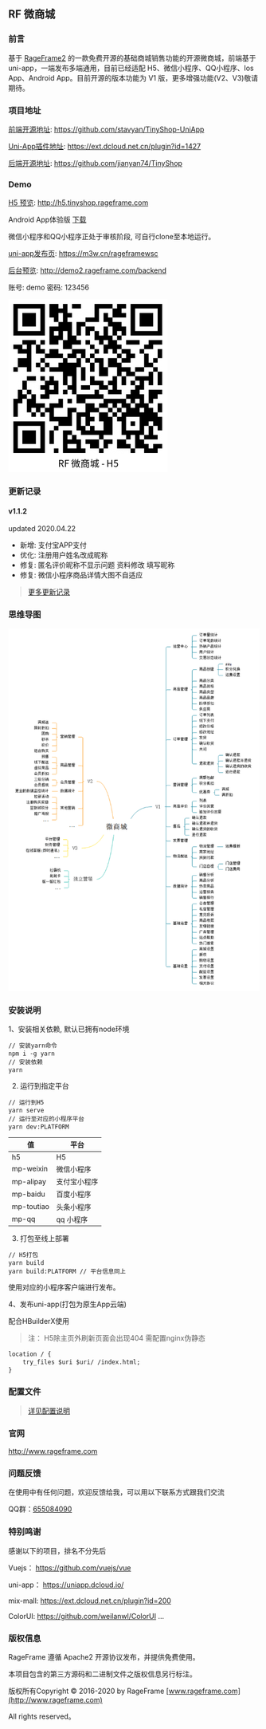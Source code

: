 ## RF 微商城

### 前言

基于 [RageFrame2](https://github.com/jianyan74/rageframe2) 的一款免费开源的基础商城销售功能的开源微商城，前端基于 uni-app，一端发布多端通用，目前已经适配 H5、微信小程序、QQ小程序、Ios App、Android App。目前开源的版本功能为 V1 版，更多增强功能(V2、V3)敬请期待。


### 项目地址

[前端开源地址](https://github.com/stavyan/TinyShop-UniApp): https://github.com/stavyan/TinyShop-UniApp

[Uni-App插件地址](https://ext.dcloud.net.cn/plugin?id=1427): https://ext.dcloud.net.cn/plugin?id=1427

[后端开源地址](https://github.com/jianyan74/TinyShop): https://github.com/jianyan74/TinyShop

### Demo

[H5 预览](http://h5.tinyshop.rageframe.com): http://h5.tinyshop.rageframe.com

Android App体验版 [下载](http://h5.tinyshop.rageframe.com/RageFrameTinyShop.apk)

微信小程序和QQ小程序正处于审核阶段, 可自行clone至本地运行。

[uni-app发布页](https://m3w.cn/rageframewsc): https://m3w.cn/rageframewsc

[后台预览](http://demo2.rageframe.com/backend): http://demo2.rageframe.com/backend

账号: demo
密码: 123456

![image](docs/images/h5-qrcode.png)

### 更新记录

#### v1.1.2

updated 2020.04.22

- 新增: 支付宝APP支付
- 优化: 注册用户姓名改成昵称
- 修复: 匿名评价昵称不显示问题 资料修改 填写昵称
- 修复: 微信小程序商品详情大图不自适应

> [更多更新记录](docs/UPDATE.md)

### 思维导图

![image](docs/images/tinyshop.png)

### 安装说明

1、安装相关依赖, 默认已拥有node环境

```
// 安装yarn命令
npm i -g yarn
// 安装依赖
yarn
```

2. 运行到指定平台

```
// 运行到H5
yarn serve
// 运行至对应的小程序平台
yarn dev:PLATFORM
```

值 | 平台
---|---
h5 | H5
mp-weixin | 微信小程序
mp-alipay | 支付宝小程序
mp-baidu | 百度小程序
mp-toutiao | 头条小程序
mp-qq | qq 小程序


3. 打包至线上部署
```
// H5打包
yarn build
yarn build:PLATFORM // 平台信息同上
```
使用对应的小程序客户端进行发布。

4、发布uni-app(打包为原生App云端)

配合HBuilderX使用

> 注： H5除主页外刷新页面会出现404 需配置nginx伪静态

```angular2
location / {
    try_files $uri $uri/ /index.html;
}
```

### 配置文件

> [详见配置说明](docs/CONFIG.md)

### 官网

http://www.rageframe.com

### 问题反馈

在使用中有任何问题，欢迎反馈给我，可以用以下联系方式跟我们交流

QQ群：[655084090](https://jq.qq.com/?_wv=1027&k=4BeVA2r)

### 特别鸣谢

感谢以下的项目，排名不分先后

Vuejs： https://github.com/vuejs/vue

uni-app： https://uniapp.dcloud.io/

mix-mall: https://ext.dcloud.net.cn/plugin?id=200

ColorUI: https://github.com/weilanwl/ColorUI
...

### 版权信息

RageFrame 遵循 Apache2 开源协议发布，并提供免费使用。

本项目包含的第三方源码和二进制文件之版权信息另行标注。

版权所有Copyright © 2016-2020 by RageFrame [www.rageframe.com](http://www.rageframe.com)

All rights reserved。
